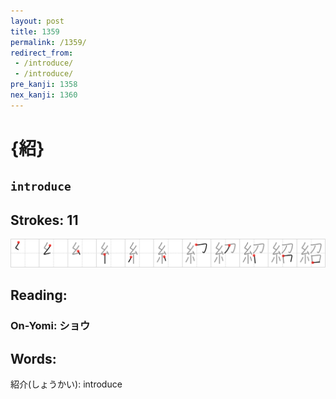 ```yaml
---
layout: post
title: 1359
permalink: /1359/
redirect_from:
 - /introduce/
 - /introduce/
pre_kanji: 1358
nex_kanji: 1360
---
```


# {紹}

## `introduce`

## Strokes: 11

<div class="stroke"><img src="../images/E7B4B9.png" /></div>

## Reading:

### On-Yomi: ショウ

## Words:

紹介(しょうかい): introduce
